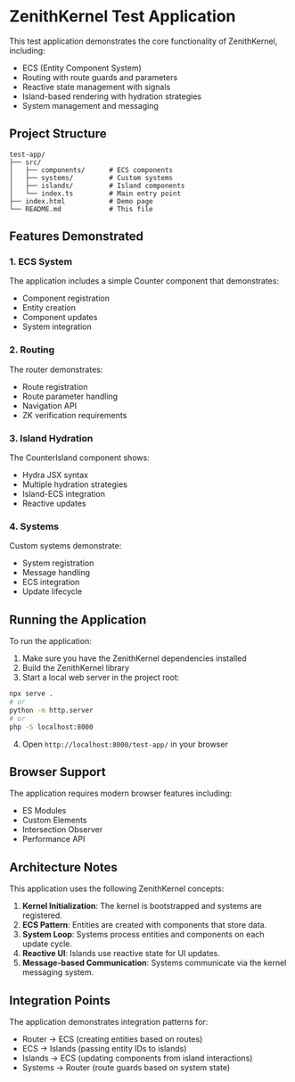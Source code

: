 # ZenithKernel Test Application

This test application demonstrates the core functionality of ZenithKernel, including:

- ECS (Entity Component System)
- Routing with route guards and parameters
- Reactive state management with signals
- Island-based rendering with hydration strategies
- System management and messaging

## Project Structure

```
test-app/
├── src/
│   ├── components/      # ECS components
│   ├── systems/         # Custom systems
│   ├── islands/         # Island components
│   └── index.ts         # Main entry point
├── index.html           # Demo page
└── README.md            # This file
```

## Features Demonstrated

### 1. ECS System

The application includes a simple Counter component that demonstrates:
- Component registration
- Entity creation
- Component updates
- System integration

### 2. Routing

The router demonstrates:
- Route registration
- Route parameter handling
- Navigation API
- ZK verification requirements

### 3. Island Hydration

The CounterIsland component shows:
- Hydra JSX syntax
- Multiple hydration strategies
- Island-ECS integration
- Reactive updates

### 4. Systems

Custom systems demonstrate:
- System registration
- Message handling
- ECS integration
- Update lifecycle

## Running the Application

To run the application:

1. Make sure you have the ZenithKernel dependencies installed
2. Build the ZenithKernel library
3. Start a local web server in the project root:

```bash
npx serve .
# or
python -m http.server
# or
php -S localhost:8000
```

4. Open `http://localhost:8000/test-app/` in your browser

## Browser Support

The application requires modern browser features including:
- ES Modules
- Custom Elements
- Intersection Observer
- Performance API

## Architecture Notes

This application uses the following ZenithKernel concepts:

1. **Kernel Initialization**: The kernel is bootstrapped and systems are registered.
2. **ECS Pattern**: Entities are created with components that store data.
3. **System Loop**: Systems process entities and components on each update cycle.
4. **Reactive UI**: Islands use reactive state for UI updates.
5. **Message-based Communication**: Systems communicate via the kernel messaging system.

## Integration Points

The application demonstrates integration patterns for:
- Router -> ECS (creating entities based on routes)
- ECS -> Islands (passing entity IDs to islands)
- Islands -> ECS (updating components from island interactions)
- Systems -> Router (route guards based on system state)
